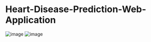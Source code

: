 # Heart-Disease-Prediction-Web-Application

![image](https://github.com/jyotiradityan/Heart-Disease-Prediction-Web-Application/assets/140415772/c1caf672-e45c-4405-87ee-f6e3bc5a4929)
![image](https://github.com/jyotiradityan/Heart-Disease-Prediction-Web-Application/assets/140415772/865cd1d3-613a-4340-92fb-8e3ec54e3eed)

